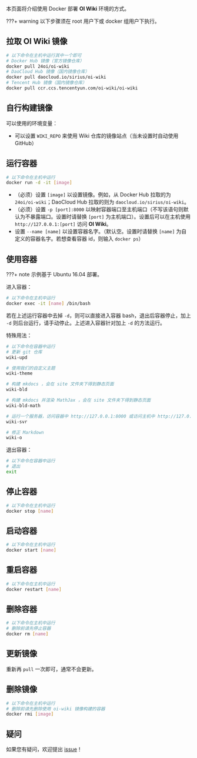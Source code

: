 本页面将介绍使用 Docker 部署 **OI Wiki** 环境的方式。

???+ warning
    以下步骤须在 root 用户下或 docker 组用户下执行。

## 拉取 **OI Wiki** 镜像

```bash
# 以下命令在主机中运行其中一个即可
# Docker Hub 镜像（官方镜像仓库）
docker pull 24oi/oi-wiki
# DaoCloud Hub 镜像（国内镜像仓库）
docker pull daocloud.io/sirius/oi-wiki
# Tencent Hub 镜像（国内镜像仓库）
docker pull ccr.ccs.tencentyun.com/oi-wiki/oi-wiki
```

## 自行构建镜像

可以使用的环境变量：

- 可以设置 `WIKI_REPO` 来使用 Wiki 仓库的镜像站点（当未设置时自动使用 GitHub）

## 运行容器

```bash
# 以下命令在主机中运行
docker run -d -it [image]
```

- （必须）设置 `[image]` 以设置镜像。例如，从 Docker Hub 拉取的为 `24oi/oi-wiki`；DaoCloud Hub 拉取的则为 `daocloud.io/sirius/oi-wiki`。
- （必须）设置 `-p [port]:8000` 以映射容器端口至主机端口（不写该语句则默认为不暴露端口。设置时请替换 `[port]` 为主机端口）。设置后可以在主机使用 `http://127.0.0.1:[port]` 访问 **OI Wiki**。
- 设置 `--name [name]` 以设置容器名字。（默认空。设置时请替换 `[name]` 为自定义的容器名字。若想查看容器 id，则输入 `docker ps`）

## 使用容器

???+ note
    示例基于 Ubuntu 16.04 部署。

进入容器：

```bash
# 以下命令在主机中运行
docker exec -it [name] /bin/bash
```

若在上述运行容器中去掉 `-d`，则可以直接进入容器 bash，退出后容器停止，加上 `-d` 则后台运行，请手动停止。上述进入容器针对加上 `-d` 的方法运行。

特殊用法：

```bash
# 以下命令在容器中运行
# 更新 git 仓库
wiki-upd

# 使用我们的自定义主题
wiki-theme

# 构建 mkdocs ，会在 site 文件夹下得到静态页面
wiki-bld

# 构建 mkdocs 并渲染 MathJax ，会在 site 文件夹下得到静态页面
wiki-bld-math

# 运行一个服务器，访问容器中 http://127.0.0.1:8000 或访问主机中 http://127.0.0.1:[port] 可以查看效果
wiki-svr

# 修正 Markdown
wiki-o
```

退出容器：

```bash
# 以下命令在容器中运行
# 退出
exit
```

## 停止容器

```bash
# 以下命令在主机中运行
docker stop [name]
```

## 启动容器

```bash
# 以下命令在主机中运行
docker start [name]
```

## 重启容器

```bash
# 以下命令在主机中运行
docker restart [name]
```

## 删除容器

```bash
# 以下命令在主机中运行
# 删除前请先停止容器
docker rm [name]
```

## 更新镜像

重新再 `pull` 一次即可，通常不会更新。

## 删除镜像

```bash
# 以下命令在主机中运行
# 删除前请先删除使用 oi-wiki 镜像构建的容器
docker rmi [image]
```

## 疑问

如果您有疑问，欢迎提出 [issue](https://github.com/OI-wiki/OI-wiki/issues/new/choose)！
